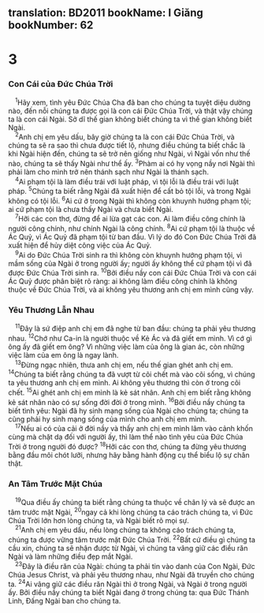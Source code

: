 translation: BD2011
bookName: I Giăng 
bookNumber: 62
-------

<div class="title"><h1>3</h1><h3>Con Cái của Ðức Chúa Trời</h3></div>
<span class="verse 1gi_3_1"> <sup>1</sup>Hãy xem, tình yêu Ðức Chúa Cha đã ban cho chúng ta tuyệt diệu dường nào, đến nỗi chúng ta được gọi là con cái Ðức Chúa Trời, và thật vậy chúng ta là con cái Ngài. Sở dĩ thế gian không biết chúng ta vì thế gian không biết Ngài.<br/></span>
<span class="verse 1gi_3_2"> <sup>2</sup>Anh chị em yêu dấu, bây giờ chúng ta là con cái Ðức Chúa Trời, và chúng ta sẽ ra sao thì chưa được tiết lộ, nhưng điều chúng ta biết chắc là khi Ngài hiện đến, chúng ta sẽ trở nên giống như Ngài, vì Ngài vốn như thế nào, chúng ta sẽ thấy Ngài như thể ấy. </span>
<span class="verse 1gi_3_3"><sup>3</sup>Phàm ai có hy vọng nầy nơi Ngài thì phải làm cho mình trở nên thánh sạch như Ngài là thánh sạch.<br/></span>
<span class="verse 1gi_3_4"> <sup>4</sup>Ai phạm tội là làm điều trái với luật pháp, vì tội lỗi là điều trái với luật pháp. </span>
<span class="verse 1gi_3_5"><sup>5</sup>Chúng ta biết rằng Ngài đã xuất hiện để cất bỏ tội lỗi, và trong Ngài không có tội lỗi. </span>
<span class="verse 1gi_3_6"><sup>6</sup>Ai cứ ở trong Ngài thì không còn khuynh hướng phạm tội; ai cứ phạm tội là chưa thấy Ngài và chưa biết Ngài.<br/></span>
<span class="verse 1gi_3_7"> <sup>7</sup>Hỡi các con thơ, đừng để ai lừa gạt các con. Ai làm điều công chính là người công chính, như chính Ngài là công chính. </span>
<span class="verse 1gi_3_8"><sup>8</sup>Ai cứ phạm tội là thuộc về Ác Quỷ, vì Ác Quỷ đã phạm tội từ ban đầu. Vì lý do đó Con Ðức Chúa Trời đã xuất hiện để hủy diệt công việc của Ác Quỷ.<br/></span>
<span class="verse 1gi_3_9"> <sup>9</sup>Ai do Ðức Chúa Trời sinh ra thì không còn khuynh hướng phạm tội, vì mầm sống của Ngài ở trong người ấy; người ấy không thể cứ phạm tội vì đã được Ðức Chúa Trời sinh ra. </span>
<span class="verse 1gi_3_10"><sup>10</sup>Bởi điều nầy con cái Ðức Chúa Trời và con cái Ác Quỷ được phân biệt rõ ràng: ai không làm điều công chính là không thuộc về Ðức Chúa Trời, và ai không yêu thương anh chị em mình cũng vậy.<br/></span>
<div class="title"><h3>Yêu Thương Lẫn Nhau</h3></div>
<span class="verse 1gi_3_11"> <sup>11</sup>Ðây là sứ điệp anh chị em đã nghe từ ban đầu: chúng ta phải yêu thương nhau. </span>
<span class="verse 1gi_3_12"><sup>12</sup>Chớ như Ca-in là người thuộc về Kẻ Ác và đã giết em mình. Vì cớ gì ông ấy đã giết em ông? Vì những việc làm của ông là gian ác, còn những việc làm của em ông là ngay lành.<br/></span>
<span class="verse 1gi_3_13"> <sup>13</sup>Ðừng ngạc nhiên, thưa anh chị em, nếu thế gian ghét anh chị em. </span>
<span class="verse 1gi_3_14"><sup>14</sup>Chúng ta biết rằng chúng ta đã vượt từ cõi chết mà vào cõi sống, vì chúng ta yêu thương anh chị em mình. Ai không yêu thương thì còn ở trong cõi chết. </span>
<span class="verse 1gi_3_15"><sup>15</sup>Ai ghét anh chị em mình là kẻ sát nhân. Anh chị em biết rằng không kẻ sát nhân nào có sự sống đời đời ở trong mình. </span>
<span class="verse 1gi_3_16"><sup>16</sup>Bởi điều nầy chúng ta biết tình yêu: Ngài đã hy sinh mạng sống của Ngài cho chúng ta; chúng ta cũng phải hy sinh mạng sống của mình cho anh chị em mình.<br/></span>
<span class="verse 1gi_3_17"> <sup>17</sup>Nếu ai có của cải ở đời nầy và thấy anh chị em mình lâm vào cảnh khốn cùng mà chặt dạ đối với người ấy, thì làm thể nào tình yêu của Ðức Chúa Trời ở trong người đó được? </span>
<span class="verse 1gi_3_18"><sup>18</sup>Hỡi các con thơ, chúng ta đừng yêu thương bằng đầu môi chót lưỡi, nhưng hãy bằng hành động cụ thể biểu lộ sự chân thật.<br/></span>
<div class="title"><h3>An Tâm Trước Mặt Chúa</h3></div>
<span class="verse 1gi_3_19"> <sup>19</sup>Qua điều ấy chúng ta biết rằng chúng ta thuộc về chân lý và sẽ được an tâm trước mặt Ngài, </span>
<span class="verse 1gi_3_20"><sup>20</sup>ngay cả khi lòng chúng ta cáo trách chúng ta, vì Ðức Chúa Trời lớn hơn lòng chúng ta, và Ngài biết rõ mọi sự.<br/></span>
<span class="verse 1gi_3_21"> <sup>21</sup>Anh chị em yêu dấu, nếu lòng chúng ta không cáo trách chúng ta, chúng ta được vững tâm trước mặt Ðức Chúa Trời. </span>
<span class="verse 1gi_3_22"><sup>22</sup>Bất cứ điều gì chúng ta cầu xin, chúng ta sẽ nhận được từ Ngài, vì chúng ta vâng giữ các điều răn Ngài và làm những điều đẹp mắt Ngài.<br/></span>
<span class="verse 1gi_3_23"> <sup>23</sup>Ðây là điều răn của Ngài: chúng ta phải tin vào danh của Con Ngài, Ðức Chúa Jesus Christ, và phải yêu thương nhau, như Ngài đã truyền cho chúng ta. </span>
<span class="verse 1gi_3_24"><sup>24</sup>Ai vâng giữ các điều răn Ngài thì ở trong Ngài, và Ngài ở trong người ấy. Bởi điều nầy chúng ta biết Ngài đang ở trong chúng ta: qua Ðức Thánh Linh, Ðấng Ngài ban cho chúng ta.<br/></span>
